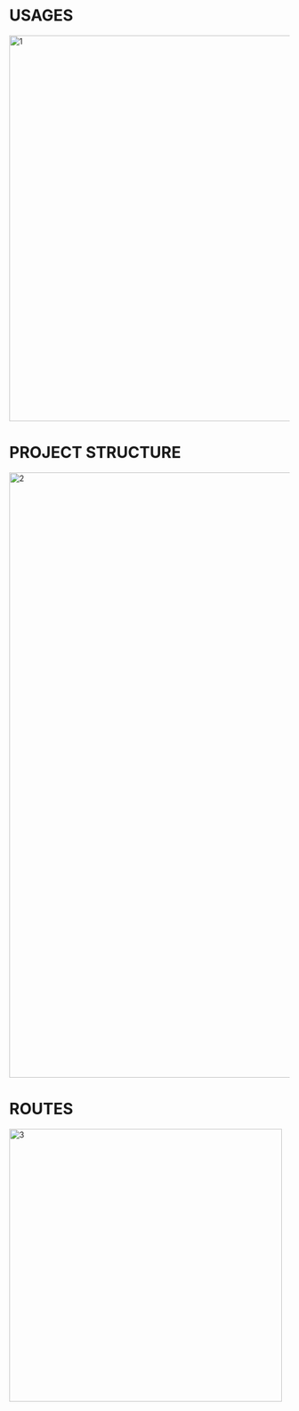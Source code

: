 # USAGES
<img width="693" alt="1" src="https://github.com/efganmac/go-bookstore/assets/95138129/71ae0336-0226-4ac3-9ba4-1b63c1026890">

# PROJECT STRUCTURE
<img width="1087" alt="2" src="https://github.com/efganmac/go-bookstore/assets/95138129/45c30d2a-d7a2-4673-8595-43455619fc74">

# ROUTES
<img width="490" alt="3" src="https://github.com/efganmac/go-bookstore/assets/95138129/d9272942-2d77-4176-accc-4f2723807537">
